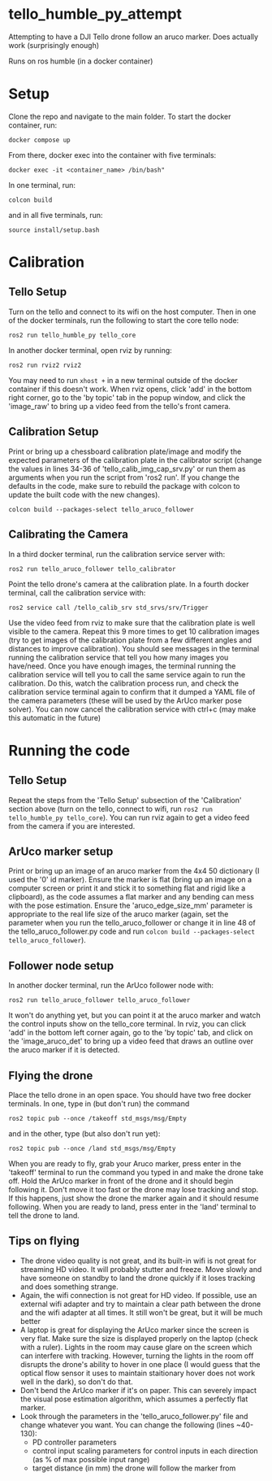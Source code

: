 # tello_humble_py_attempt
Attempting to have a DJI Tello drone follow an aruco marker. Does actually work (surprisingly enough)

Runs on ros humble (in a docker container)

# Setup
Clone the repo and navigate to the main folder. To start the docker container, run:
```
docker compose up
```

From there, docker exec into the container with five terminals:
```
docker exec -it <container_name> /bin/bash"
```
In one terminal, run:
```
colcon build
``` 
and in all five terminals, run:
```
source install/setup.bash
```

# Calibration
## Tello Setup
Turn on the tello and connect to its wifi on the host computer. Then in one of the docker terminals, run the following to start the core tello node:
```
ros2 run tello_humble_py tello_core
```

In another docker terminal, open rviz by running:
```
ros2 run rviz2 rviz2
```
You may need to run ```xhost +``` in a new terminal outside of the docker container if this doesn't work. When rviz opens, click 'add' in the bottom right corner, go to the 'by topic' tab in the popup window, and click the 'image_raw' to bring up a video feed from the tello's front camera.

## Calibration Setup
Print or bring up a chessboard calibration plate/image and modify the expected parameters of the calibration plate in the calibrator script (change the values in lines 34-36 of 'tello_calib_img_cap_srv.py' or run them as arguments when you run the script from 'ros2 run'. If you change the defaults in the code, make sure to rebuild the package with colcon to update the built code with the new changes).
```
colcon build --packages-select tello_aruco_follower
```


## Calibrating the Camera
In a third docker terminal, run the calibration service server with:
```
ros2 run tello_aruco_follower tello_calibrator
```

Point the tello drone's camera at the calibration plate. In a fourth docker terminal, call the calibration service with:
```
ros2 service call /tello_calib_srv std_srvs/srv/Trigger
```
Use the video feed from rviz to make sure that the calibration plate is well visible to the camera. Repeat this 9 more times to get 10 calibration images (try to get images of the calibration plate from a few different angles and distances to improve calibration). You should see messages in the terminal running the calibration service that tell you how many images you have/need. Once you have enough images, the terminal running the calibration service will tell you to call the same service again to run the calibration. Do this, watch the calibration process run, and check the calibration service terminal again to confirm that it dumped a YAML file of the camera parameters (these will be used by the ArUco marker pose solver). You can now cancel the calibration service with ctrl+c (may make this automatic in the future)

# Running the code
## Tello Setup
Repeat the steps from the 'Tello Setup' subsection of the 'Calibration' section above (turn on the tello, connect to wifi, run ```ros2 run tello_humble_py tello_core```). You can run rviz again to get a video feed from the camera if you are interested.

## ArUco marker setup
Print or bring up an image of an aruco marker from the 4x4 50 dictionary (I used the '0' id marker). Ensure the marker is flat (bring up an image on a computer screen or print it and stick it to something flat and rigid like a clipboard), as the code assumes a flat marker and any bending can mess with the pose estimation. Ensure the 'aruco_edge_size_mm' parameter is appropriate to the real life size of the aruco marker (again, set the parameter when you run the tello_aruco_follower or change it in line 48 of the tello_aruco_follower.py code and run ```colcon build --packages-select tello_aruco_follower```).

## Follower node setup
In another docker terminal, run the ArUco follower node with:
```
ros2 run tello_aruco_follower tello_aruco_follower
```
It won't do anything yet, but you can point it at the aruco marker and watch the control inputs show on the tello_core terminal. In rviz, you can click 'add' in the bottom left corner again, go to the 'by topic' tab, and click on the 'image_aruco_det' to bring up a video feed that draws an outline over the aruco marker if it is detected.

## Flying the drone
Place the tello drone in an open space. You should have two free docker terminals. In one, type in (but don't run) the command 
```
ros2 topic pub --once /takeoff std_msgs/msg/Empty
``` 
and in the other, type (but also don't run yet):
```
ros2 topic pub --once /land std_msgs/msg/Empty
```
When you are ready to fly, grab your Aruco marker, press enter in the 'takeoff' terminal to run the command you typed in and make the drone take off. Hold the ArUco marker in front of the drone and it should begin following it. Don't move it too fast or the drone may lose tracking and stop. If this happens, just show the drone the marker again and it should resume following. When you are ready to land, press enter in the 'land' terminal to tell the drone to land.

## Tips on flying
- The drone video quality is not great, and its built-in wifi is not great for streaming HD video. It will probably stutter and freeze. Move slowly and have someone on standby to land the drone quickly if it loses tracking and does something strange.
- Again, the wifi connection is not great for HD video. If possible, use an external wifi adapter and try to maintain a clear path between the drone and the wifi adapter at all times. It still won't be great, but it will be much better
- A laptop is great for displaying the ArUco marker since the screen is very flat. Make sure the size is displayed properly on the laptop (check with a ruler). Lights in the room may cause glare on the screen which can interfere with tracking. However, turning the lights in the room off disrupts the drone's ability to hover in one place (I would guess that the optical flow sensor it uses to maintain staitionary hover does not work well in the dark), so don't do that.
- Don't bend the ArUco marker if it's on paper. This can severely impact the visual pose estimation algorithm, which assumes a perfectly flat marker.
- Look through the parameters in the 'tello_aruco_follower.py' file and change whatever you want. You can change the following (lines ~40-130):
  - PD controller parameters
  - control input scaling parameters for control inputs in each direction (as % of max possible input range)
  - target distance (in mm) the drone will follow the marker from
